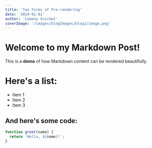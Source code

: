 ```yaml
---
title: 'Two Forms of Pre-rendering'
date: '2024-01-01'
author: 'Lemony Snicket'
coverImage: '/images/blogImages/blog1/image.png'
---
```


# Welcome to my Markdown Post!

This is a **demo** of how Markdown content can be rendered beautifully.

# Here's a list:
- Item 1
- Item 2
- Item 3

## And here's some code:
```javascript
function greet(name) {
  return `Hello, ${name}!`;
}